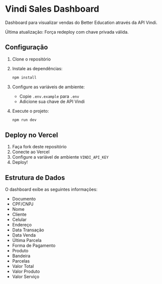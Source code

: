 # Vindi Sales Dashboard

Dashboard para visualizar vendas do Better Education através da API Vindi.

Última atualização: Força redeploy com chave privada válida.

## Configuração

1. Clone o repositório
2. Instale as dependências:
   ```bash
   npm install
   ```

3. Configure as variáveis de ambiente:
   - Copie `.env.example` para `.env`
   - Adicione sua chave de API Vindi

4. Execute o projeto:
   ```bash
   npm run dev
   ```

## Deploy no Vercel

1. Faça fork deste repositório
2. Conecte ao Vercel
3. Configure a variável de ambiente `VINDI_API_KEY`
4. Deploy!

## Estrutura de Dados

O dashboard exibe as seguintes informações:
- Documento
- CPF/CNPJ
- Nome
- Cliente
- Celular
- Endereço
- Data Transação
- Data Venda
- Última Parcela
- Forma de Pagamento
- Produto
- Bandeira
- Parcelas
- Valor Total
- Valor Produto
- Valor Serviço